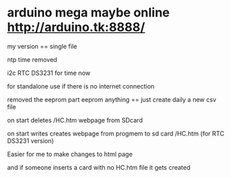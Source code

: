 # arduino mega maybe online http://arduino.tk:8888/

my version == single file 

ntp time removed

i2c RTC DS3231 for time now

for standalone use if there is no internet connection

 removed the eeprom part eeprom anything == just create daily a new csv file

on start deletes /HC.htm webpage from SDcard

on start writes creates webpage from progmem to sd card /HC.htm (for RTC DS3231 version)

Easier for me to make changes to html page

and if someone inserts a card with no HC.htm file it gets created
